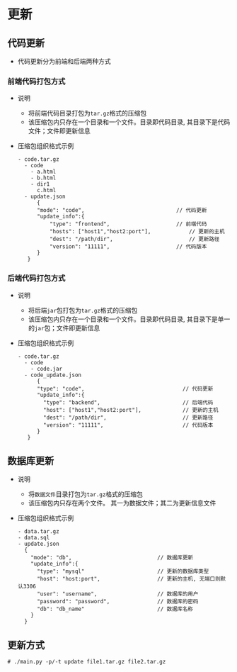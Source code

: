 # 更新



## 代码更新
- 代码更新分为前端和后端两种方式



### 前端代码打包方式

- 说明
  - 将前端代码目录打包为`tar.gz`格式的压缩包
  - 该压缩包内只存在一个目录和一个文件。目录即代码目录, 其目录下是代码文件；文件即更新信息

- 压缩包组织格式示例

  ```
  - code.tar.gz
    - code
      - a.html
      - b.html
      - dir1
        c.html
    - update.json
    	{
      	"mode": "code",				                // 代码更新
      	"update_info":{
            "type": "frontend",			            // 前端代码
            "hosts": ["host1","host2:port"],		    // 更新的主机
            "dest": "/path/dir",			            // 更新路径
            "version": "11111",			  	        // 代码版本
      	}
     }
  ```


### 后端代码打包方式

- 说明

  - 将后端`jar`包打包为`tar.gz`格式的压缩包
  - 该压缩包内只存在一个目录和一个文件。目录即代码目录, 其目录下是单一的`jar`包；文件即更新信息

- 压缩包组织格式示例

  ```
  - code.tar.gz
    - code
      - code.jar
    - code_update.json
    	{
      	"type": "code",				                  // 代码更新
      	"update_info":{
      	  "type": "backend",				          // 后端代码
      	  "host": ["host1","host2:port"],		 	  // 更新的主机
          "dest": "/path/dir",			              // 更新路径
          "version": "11111",			  	          // 代码版本
      	}
     }
  ```


## 数据库更新

- 说明

  - 将`数据文件`目录打包为`tar.gz`格式的压缩包
  - 该压缩包内只存在两个文件。 其一为数据文件；其二为更新信息文件

- 压缩包组织格式示例

	```
  - data.tar.gz
    - data.sql
    - update.json
      {
      	"mode": "db",				            // 数据库更新
      	"update_info":{
      	  "type": "mysql"					    // 更新的数据库类型
      	  "host": "host:port",				    // 更新的主机, 无端口则默认3306
          "user": "username",				    // 数据库的用户
          "password": "password",		        // 数据库的密码
          "db": "db_name"					    // 数据库名称
        }
      }
  ```
  

## 更新方式

```
# ./main.py -p/-t update file1.tar.gz file2.tar.gz
```



